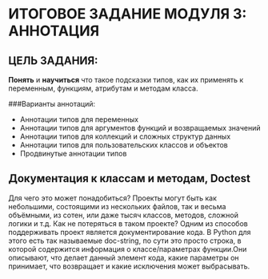 # ИТОГОВОЕ ЗАДАНИЕ МОДУЛЯ 3: АННОТАЦИЯ
## ЦЕЛЬ ЗАДАНИЯ:
**Понять** и **научиться** что такое подсказки типов, как их применять к переменным, 
функциям, атрибутам и методам класса.

###Варианты аннотаций:

- Аннотации типов для переменных
- Аннотации типов для аргументов функций и возвращаемых значений
- Аннотации типов для коллекций и сложных структур данных
- Аннотации типов для пользовательских классов и объектов
- Продвинутые аннотации типов

## Документация к классам и методам, Doctest

Для чего это может понадобиться? Проекты могут быть как небольшими, состоящими из нескольких файлов, так и весьма объёмными, из сотен, или даже тысяч классов, методов, сложной логики и т.д. Как не потеряться в таком проекте? Одним из способов поддерживать проект является документирование кода. В Python для этого есть так называемые doc-string, по сути это просто строка, в которой содержится информация о классе/параметрах функции.Они описывают, что делает данный элемент кода, какие параметры он принимает, что возвращает и какие исключения может выбрасывать.